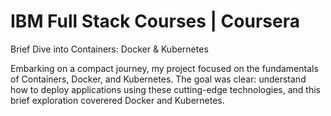 # IBM Full Stack Courses | Coursera
Brief Dive into Containers: Docker & Kubernetes

Embarking on a compact journey, my project focused on the fundamentals of Containers, Docker, and Kubernetes. The goal was clear: understand how to deploy applications using these cutting-edge technologies, and this brief exploration coverered Docker and Kubernetes.
